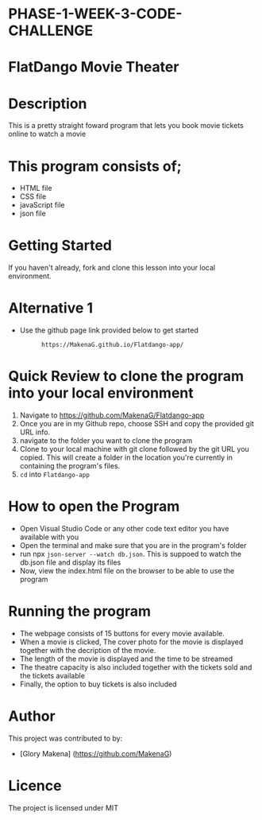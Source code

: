 # PHASE-1-WEEK-3-CODE-CHALLENGE
# FlatDango Movie Theater
# Description
This is a pretty straight foward program that lets you book movie tickets online to watch a movie

# This program consists of;

- HTML file
- CSS file
- javaScript file
- json file

# Getting Started
If you haven't already, fork and clone this lesson into your local environment.

# Alternative 1
- Use the github page link provided below to get started

            https://MakenaG.github.io/Flatdango-app/

# Quick Review to clone the program into your local environment
1. Navigate to https://github.com/MakenaG/Flatdango-app
2. Once you are in my Github repo, choose SSH and copy the provided git URL info.
3. navigate to the folder you want to clone the program
4. Clone to your local machine with git clone followed by the git URL you copied. This will create a folder in the location you're currently in containing the program's files.
5. `cd` into `Flatdango-app`

# How to open the Program
- Open Visual Studio Code or any other code text editor you have available with you
- Open the terminal and make sure that you are in the program's folder
- run npx `json-server --watch db.json`. This is suppoed to watch the db.json file and display its files
- Now, view the index.html file on the browser to be able to use the program

# Running the program

- The webpage consists of 15 buttons for every movie available.
- When a movie is clicked, The cover photo for the movie is displayed together with the decription of the movie.
- The length of the movie is displayed and the time to be streamed
- The theatre capacity is also included together with the tickets sold and the tickets available
- Finally, the option to buy tickets is also included

# Author
This project was contributed to by:
- [Glory Makena] (https://github.com/MakenaG)

# Licence
The project is licensed under MIT